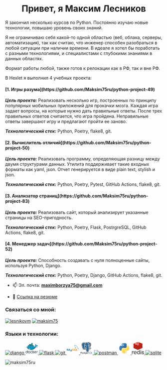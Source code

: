 <h1 align="center">Привет, я Максим Лесников</h1>
<p>Я закончил несколько курсов по Python. Постоянно изучаю новые технологии, повышаю уровень своих знаний.</p>

<p>Я не ограничиваю себя какой-то одной областью (веб, облака, серверы, автоматизация), так как считаю, что инженер способен разобраться в любой ситуации при наличии времени. В идеале я хотел бы поработать с разными технологиями, и специалистами с глубокими знаниями в данных областях.
</p>

<p>Формат работы любой, также готов к релокации как в РФ, так и вне РФ.
</p>






В Hexlet я выполнил 4 учебных проекта:
<h4>[1. Игры разума](https://github.com/Maksim75ru/python-project-49)</h4>

***<p>Цель проекта:***  Реализовать несколько игр, построенных по принципу популярных мобильных приложений для прокачки мозга. Каждая игра задает вопросы, на которые нужно дать правильные ответы. После трех правильных ответов считается, что игра пройдена. Неправильные ответы завершают игру и предлагают пройти ее заново.</p>

***Технологический стек:*** Python, Poetry, flake8, git.

<h4>[2. Вычислитель отличий](https://github.com/Maksim75ru/python-project-50)</h4>

***<p>Цель проекта:***  Реализовать программу, определяющая разницу между двумя структурами данных. Утилита поддерживает такие входных форматы как yaml, json. Отчет генерируется в виде plain text, stylish и json.
  
***Технологический стек:***  Python, Poetry, Pytest, GitHub Actions, flake8, git.

<h4>[3. Анализатор страниц](https://github.com/Maksim75ru/python-project-83)</h4>

***<p>Цель проекта:*** Реализовать сайт, который анализирует указанные страницы на SEO-пригодность.
  
***Технологический стек:***  Python, Poetry, Flask, PostrgreSQL, GitHub Actions, flake8, git.

<h4>[4. Менеджер задач](https://github.com/Maksim75ru/python-project-52)</h4>

***<p>Цель проекта:*** Способность создавать с нуля полноценные сайты, используя Python, Django.
  
***Технологический стек:***  Python, Poetry, Django, GitHub Actions, flake8, git.


- 📫 Эл. почта: **maximborzya75@gmail.com**

- 📄 [Ссылка на резюме](https://hh.ru/resume/a4d21d06ff0913d7150039ed1f476d73764344)

<h3 align="left">Связаться со мной:</h3>
<p align="left">
<a href="https://linkedin.com/in/lesnikovm" target="blank"><img align="center" src="https://raw.githubusercontent.com/rahuldkjain/github-profile-readme-generator/master/src/images/icons/Social/linked-in-alt.svg" alt="lesnikovm" height="30" width="40" /></a>
<a href="https://www.leetcode.com/maksim75" target="blank"><img align="center" src="https://raw.githubusercontent.com/rahuldkjain/github-profile-readme-generator/master/src/images/icons/Social/leet-code.svg" alt="maksim75" height="30" width="40" /></a>
</p>

<h3 align="left">Языки и технологии:</h3>
<p align="left"> <a href="https://www.djangoproject.com/" target="_blank" rel="noreferrer"> <img src="https://cdn.worldvectorlogo.com/logos/django.svg" alt="django" width="40" height="40"/> </a> <a href="https://www.docker.com/" target="_blank" rel="noreferrer"> <img src="https://raw.githubusercontent.com/devicons/devicon/master/icons/docker/docker-original-wordmark.svg" alt="docker" width="40" height="40"/> </a> <a href="https://flask.palletsprojects.com/" target="_blank" rel="noreferrer"> <img src="https://www.vectorlogo.zone/logos/pocoo_flask/pocoo_flask-icon.svg" alt="flask" width="40" height="40"/> </a> <a href="https://git-scm.com/" target="_blank" rel="noreferrer"> <img src="https://www.vectorlogo.zone/logos/git-scm/git-scm-icon.svg" alt="git" width="40" height="40"/> </a> <a href="https://www.mysql.com/" target="_blank" rel="noreferrer"> <img src="https://raw.githubusercontent.com/devicons/devicon/master/icons/mysql/mysql-original-wordmark.svg" alt="mysql" width="40" height="40"/> </a> <a href="https://www.postgresql.org" target="_blank" rel="noreferrer"> <img src="https://raw.githubusercontent.com/devicons/devicon/master/icons/postgresql/postgresql-original-wordmark.svg" alt="postgresql" width="40" height="40"/> </a> <a href="https://postman.com" target="_blank" rel="noreferrer"> <img src="https://www.vectorlogo.zone/logos/getpostman/getpostman-icon.svg" alt="postman" width="40" height="40"/> </a> <a href="https://www.python.org" target="_blank" rel="noreferrer"> <img src="https://raw.githubusercontent.com/devicons/devicon/master/icons/python/python-original.svg" alt="python" width="40" height="40"/> </a> <a href="https://redis.io" target="_blank" rel="noreferrer"> <img src="https://raw.githubusercontent.com/devicons/devicon/master/icons/redis/redis-original-wordmark.svg" alt="redis" width="40" height="40"/> </a> <a href="https://www.sqlite.org/" target="_blank" rel="noreferrer"> <img src="https://www.vectorlogo.zone/logos/sqlite/sqlite-icon.svg" alt="sqlite" width="40" height="40"/> </a> </p>

<p><img align="left" src="https://github-readme-stats.vercel.app/api/top-langs?username=maksim75ru&show_icons=true&locale=en&layout=compact" alt="maksim75ru" /></p>
